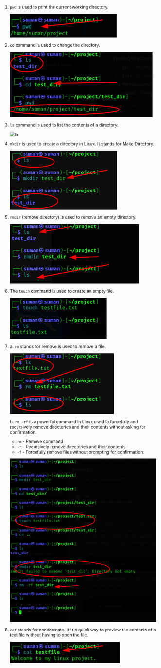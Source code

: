 1.
   `pwd` is used to print the current working directory.
   
   ![pwd](/assets/1.pwd.png)

2. 
   `cd` command is used to change the directory.
   
   ![cd](/assets/2.cd.png)

3. 
   `ls` command is used to list the contents of a directory.
   
   ![ls](/assets/.ls.png)

4. 
   `mkdir` is used to create a directory in Linux. It stands for Make Directory.
   
   ![mkdir](/assets/4.mkdir.png)

5. 
   `rmdir` (remove directory) is used to remove an empty directory.
   
   ![rmdir](/assets/5.rmdir.png)

6. 
   The `touch` command is used to create an empty file.
   
   ![touch](/assets/6.touch.png)

7. 
   a. `rm` stands for remove is used to remove a file.
   
   ![rm](/assets/8.rm.png)

   b. `rm -rf` is a powerful command in Linux used to forcefully and recursively remove directories and their contents without asking for confirmation.
      - `rm` - Remove command
      - `-r` - Recursively remove directories and their contents.
      - `-f` - Forcefully remove files without prompting for confirmation.
   
   ![rm -rf](/assets/rmrf.png)

8.
   `cat` stands for concatenate. It is a quick way to preview the contents of a text file without having to open the file.
   
   ![cat](/assets/cat.png)

